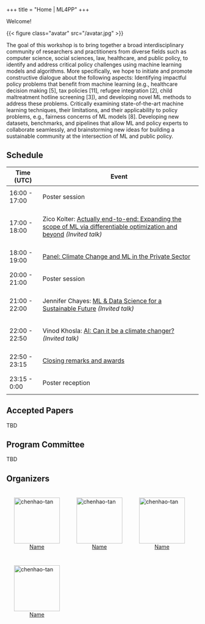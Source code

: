 +++
title = "Home | ML4PP"
+++

Welcome!

{{< figure class="avatar" src="/avatar.jpg" >}}

The goal of this workshop is to bring together a broad interdisciplinary community of researchers and practitioners from diverse fields such as computer science, social sciences, law, healthcare, and public policy, to identify and address critical policy challenges using machine learning models and algorithms. More specifically, we hope to initiate and promote constructive dialogue about the following aspects: 
Identifying impactful policy problems that benefit from machine learning (e.g., healthcare decision making [5], tax policies [11], refugee integration [2], child maltreatment hotline screening [3]), and developing novel ML methods to address these problems. 
Critically examining state-of-the-art machine learning techniques, their limitations, and their applicability to policy problems, e.g., fairness concerns of ML models [8]. 
Developing new datasets, benchmarks, and pipelines that allow ML and policy experts to collaborate seamlessly, and brainstorming new ideas for building a sustainable community at the intersection of ML and public policy. 



## Schedule
<table class="remote-workshop-table">
  <thead>
  <tr>
  <th>Time (UTC)</th>
  <!--<th>Time (<span class='fill-local-tz'>Local</span>)</th>-->
  <th>Event</th>
  </tr>
  </thead>

  <tbody>
  

  </tr>

  

  
  <tr class="range-row" data-d1="{&quot;year&quot;:2020,&quot;month&quot;:12,&quot;day&quot;:11,&quot;hour&quot;:16,&quot;minute&quot;:0}" data-d2="{&quot;year&quot;:2020,&quot;month&quot;:12,&quot;day&quot;:11,&quot;hour&quot;:17,&quot;minute&quot;:0}">

  
  <td class="fill-utc">16:00 - 17:00</td>
  <!--<td class='fill-local'> </td>-->
  

  <td>
  
  Poster session
  
  </td>
  </tr>

  

  
  <tr class="range-row" data-d1="{&quot;year&quot;:2020,&quot;month&quot;:12,&quot;day&quot;:11,&quot;hour&quot;:17,&quot;minute&quot;:0}" data-d2="{&quot;year&quot;:2020,&quot;month&quot;:12,&quot;day&quot;:11,&quot;hour&quot;:18,&quot;minute&quot;:0}">

  
  <td class="fill-utc">17:00 - 18:00</td>
  <!--<td class='fill-local'> </td>-->
  

  <td>
  
  Zico Kolter: <a href="https://slideslive.com/38947095/tackling-climate-change-with-ml?time=23971s" target="_blank" class="docs-creator">Actually end-to-end: Expanding the scope of ML via differentiable optimization and beyond</a> <i>(Invited talk)</i>
  
  

  
  </td>
  </tr>

  

  
  <tr class="range-row" data-d1="{&quot;year&quot;:2020,&quot;month&quot;:12,&quot;day&quot;:11,&quot;hour&quot;:18,&quot;minute&quot;:0}" data-d2="{&quot;year&quot;:2020,&quot;month&quot;:12,&quot;day&quot;:11,&quot;hour&quot;:19,&quot;minute&quot;:0}">

  
  <td class="fill-utc">18:00 - 19:00</td>
  <!--<td class='fill-local'> </td>-->
  

  <td>
  
  <a href="https://slideslive.com/38947095/tackling-climate-change-with-ml?time=27112s" target="_blank" class="docs-creator">Panel: Climate Change and ML in the Private Sector</a>
  
  


  
  </td>
  </tr>

  

  
  <tr class="range-row" data-d1="{&quot;year&quot;:2020,&quot;month&quot;:12,&quot;day&quot;:11,&quot;hour&quot;:19,&quot;minute&quot;:0}" data-d2="{&quot;year&quot;:2020,&quot;month&quot;:12,&quot;day&quot;:11,&quot;hour&quot;:20,&quot;minute&quot;:0}">




  </tr>

  
  
  <tr class="remote-workshop-table-subrow">

  </tr>
  
  <tr class="remote-workshop-table-subrow">

  </tr>
  
  <tr class="remote-workshop-table-subrow">

  </tr>
  
  <tr class="remote-workshop-table-subrow">

  </tr>
  
  <tr class="remote-workshop-table-subrow">

  </tr>
  
  

  
  <tr class="range-row" data-d1="{&quot;year&quot;:2020,&quot;month&quot;:12,&quot;day&quot;:11,&quot;hour&quot;:20,&quot;minute&quot;:0}" data-d2="{&quot;year&quot;:2020,&quot;month&quot;:12,&quot;day&quot;:11,&quot;hour&quot;:21,&quot;minute&quot;:0}">

  
  <td class="fill-utc">20:00 - 21:00</td>
  <!--<td class='fill-local'> </td>-->
  

  <td>
  
  Poster session


  
  </td>
  </tr>

  

  
  <tr class="range-row" data-d1="{&quot;year&quot;:2020,&quot;month&quot;:12,&quot;day&quot;:11,&quot;hour&quot;:21,&quot;minute&quot;:0}" data-d2="{&quot;year&quot;:2020,&quot;month&quot;:12,&quot;day&quot;:11,&quot;hour&quot;:22,&quot;minute&quot;:0}">

  
  <td class="fill-utc">21:00 - 22:00</td>
  <!--<td class='fill-local'> </td>-->
  

  <td>
  
  Jennifer Chayes: <a href="https://slideslive.com/38947095/tackling-climate-change-with-ml?time=37935s" target="_blank" class="docs-creator">ML &amp; Data Science for a Sustainable Future</a> <i>(Invited talk)</i>
  


  
  </td>
  </tr>

  

  
  <tr class="range-row" data-d1="{&quot;year&quot;:2020,&quot;month&quot;:12,&quot;day&quot;:11,&quot;hour&quot;:22,&quot;minute&quot;:0}" data-d2="{&quot;year&quot;:2020,&quot;month&quot;:12,&quot;day&quot;:11,&quot;hour&quot;:22,&quot;minute&quot;:50}">

  
  <td class="fill-utc">22:00 - 22:50</td>
  <!--<td class='fill-local'> </td>-->
  

  <td>
  
  Vinod Khosla: <a href="https://slideslive.com/38947095/tackling-climate-change-with-ml?time=41461s" target="_blank" class="docs-creator">AI: Can it be a climate changer?</a> <i>(Invited talk)</i>
  
  


  
  </td>
  </tr>

  

  
  <tr class="range-row" data-d1="{&quot;year&quot;:2020,&quot;month&quot;:12,&quot;day&quot;:11,&quot;hour&quot;:22,&quot;minute&quot;:50}" data-d2="{&quot;year&quot;:2020,&quot;month&quot;:12,&quot;day&quot;:11,&quot;hour&quot;:23,&quot;minute&quot;:15}">

  
  <td class="fill-utc">22:50 - 23:15</td>
  <!--<td class='fill-local'> </td>-->
  

  <td>
  
  <a href="https://slideslive.com/38947095/tackling-climate-change-with-ml?time=44903s" target="_blank" class="docs-creator">Closing remarks and awards</a>
  
  
  </td>
  </tr>

  

  
  <tr class="range-row" data-d1="{&quot;year&quot;:2020,&quot;month&quot;:12,&quot;day&quot;:11,&quot;hour&quot;:23,&quot;minute&quot;:15}" data-d2="{&quot;year&quot;:2020,&quot;month&quot;:12,&quot;day&quot;:11,&quot;hour&quot;:0,&quot;minute&quot;:0}">

  
  <td class="fill-utc">23:15 - 0:00</td>
  <!--<td class='fill-local'> </td>-->
  

  <td>
  
  Poster reception
  
  
  </td>
  </tr>

  

  
  </tbody>
</table>

## Accepted Papers
TBD

## Program Committee
TBD

## Organizers


<figure style="display:inline-block;margin:20px;">
    <img src="/avatar.jpg" alt="chenhao-tan" style="vertical-align:top;width:120px;" />
    <figcaption style="text-align:center;">
        <a href="https://chenhaot.com">Name</a>
    </figcaption>
</figure>
<figure style="display:inline-block;margin:20px;">
    <img src="/avatar.jpg" alt="chenhao-tan" style="vertical-align:top;width:120px;" />
    <figcaption style="text-align:center;">
        <a href="https://chenhaot.com">Name</a>
    </figcaption>
</figure>
<figure style="display:inline-block;margin:20px;">
    <img src="/avatar.jpg" alt="chenhao-tan" style="vertical-align:top;width:120px;" />
    <figcaption style="text-align:center;">
        <a href="https://chenhaot.com">Name</a>
    </figcaption>
</figure>
<figure style="display:inline-block;margin:20px;">
    <img src="/avatar.jpg" alt="chenhao-tan" style="vertical-align:top;width:120px;" />
    <figcaption style="text-align:center;">
        <a href="https://chenhaot.com">Name</a>
    </figcaption>
</figure>








